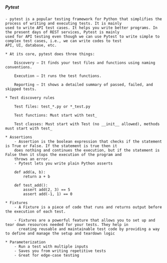 ##### Pytest
    - pytest is a popular testing framework for Python that simplifies the process of writing and executing tests. It is mainly 
    used to write API test cases. It helps you write better programs. In the present days of REST services, Pytest is mainly 
    used for API testing even though we can use Pytest to write simple to complex test cases, i.e., we can write codes to test 
    API, UI, database, etc.

    * At its core, pytest does three things:

        Discovery – It finds your test files and functions using naming conventions.

        Execution – It runs the test functions.

        Reporting – It shows a detailed summary of passed, failed, and skipped tests.

    * Test discovery rules

        Test files: test_*.py or *_test.py

        Test functions: Must start with test_

        Test classes: Must start with Test (no __init__ allowed), methods must start with test_

    * Assertions
        - Assertion is the boolean expression that checks if the statement is True or False. If the statement is true then it 
        does nothing and continues the execution, but if the statement is False then it stops the execution of the program and 
        throws an error.
        - Pytest lets you write plain Python asserts

        def add(a, b):
            return a + b

        def test_add():
            assert add(2, 3) == 5
            assert add(-1, 1) == 0
    
    * Fixtures
        - A Fixture is a piece of code that runs and returns output before the execution of each test.
        
        - Fixtures are a powerful feature that allows you to set up and tear down resources needed for your tests. They help in 
          creating reusable and maintainable test code by providing a way to define and manage the setup and teardown logic
            
    * Parameterization
        - Run a test with multiple inputs
        - Saves you from writing repetitive tests
        - Great for edge-case testing
